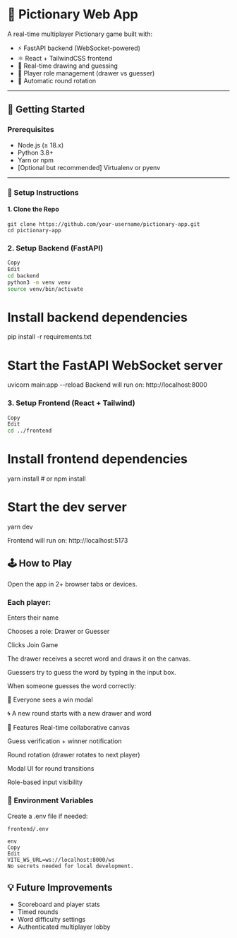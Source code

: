 # 🎨 Pictionary Web App

A real-time multiplayer Pictionary game built with:

- ⚡️ FastAPI backend (WebSocket-powered)
- ⚛️ React + TailwindCSS frontend
- 📡 Real-time drawing and guessing
- 👥 Player role management (drawer vs guesser)
- 🔁 Automatic round rotation

---

## 🚀 Getting Started

### Prerequisites

- Node.js (≥ 18.x)
- Python 3.8+
- Yarn or npm
- [Optional but recommended] Virtualenv or pyenv

---

### 🔧 Setup Instructions

#### 1. Clone the Repo

```
git clone https://github.com/your-username/pictionary-app.git
cd pictionary-app
```
### 2. Setup Backend (FastAPI)
```bash
Copy
Edit
cd backend
python3 -m venv venv
source venv/bin/activate
```

# Install backend dependencies
pip install -r requirements.txt

# Start the FastAPI WebSocket server
uvicorn main:app --reload
Backend will run on: http://localhost:8000

### 3. Setup Frontend (React + Tailwind)
```bash
Copy
Edit
cd ../frontend
```

# Install frontend dependencies
yarn install  # or npm install

# Start the dev server
yarn dev

Frontend will run on: http://localhost:5173

## 🕹️ How to Play
Open the app in 2+ browser tabs or devices.

### Each player:

Enters their name

Chooses a role: Drawer or Guesser

Clicks Join Game

The drawer receives a secret word and draws it on the canvas.

Guessers try to guess the word by typing in the input box.

When someone guesses the word correctly:

🎉 Everyone sees a win modal

🌀 A new round starts with a new drawer and word

🧩 Features
Real-time collaborative canvas

Guess verification + winner notification

Round rotation (drawer rotates to next player)

Modal UI for round transitions

Role-based input visibility

### 🔐 Environment Variables
Create a .env file if needed:
```
frontend/.env

env
Copy
Edit
VITE_WS_URL=ws://localhost:8000/ws
No secrets needed for local development.
``` 

## 💡 Future Improvements
 - Scoreboard and player stats
 - Timed rounds
 - Word difficulty settings
 - Authenticated multiplayer lobby

